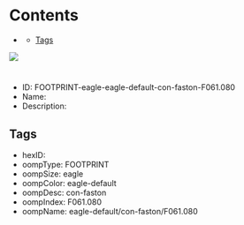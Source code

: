 



Contents
========

* [](#)
	* [Tags](#tags)
  
![][im]
# 

- ID: FOOTPRINT-eagle-eagle-default-con-faston-F061.080
- Name: 
- Description: 

## Tags

- hexID: 
- oompType: FOOTPRINT
- oompSize: eagle
- oompColor: eagle-default
- oompDesc: con-faston
- oompIndex: F061.080
- oompName: eagle-default/con-faston/F061.080



[im]: image.png
